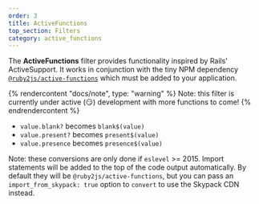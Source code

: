 ```yaml
---
order: 3
title: ActiveFunctions
top_section: Filters
category: active_functions
---
```


The **ActiveFunctions** filter provides functionality inspired by Rails' ActiveSupport. It works in conjunction with the tiny NPM dependency [`@ruby2js/active-functions`](https://github.com/ruby2js/ruby2js/tree/master/packages/active-functions) which must be added to your application.

{% rendercontent "docs/note", type: "warning" %}
Note: this filter is currently under active (😏) development with more functions to come!
{% endrendercontent %}

* `value.blank?` becomes `blank$(value)`
* `value.present?` becomes `present$(value)`
* `value.presence` becomes `presence$(value)`

Note: these conversions are only done if `eslevel` >= 2015. Import statements
will be added to the top of the code output automatically. By default they
will be `@ruby2js/active-functions`, but you can pass an `import_from_skypack: true` option to `convert` to use the Skypack CDN instead.

